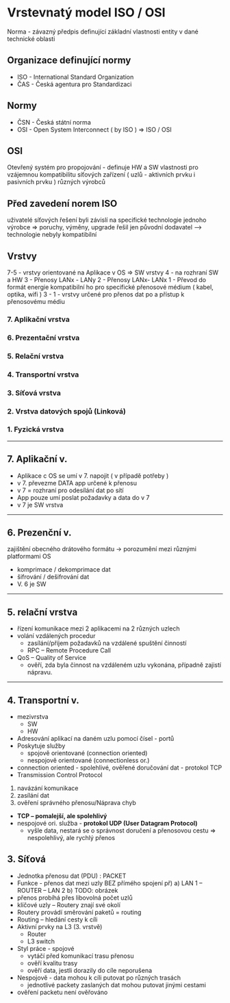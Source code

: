 # Vrstevnatý model ISO / OSI
Norma - závazný předpis definující základní vlastnosti entity v dané technické oblasti
## Organizace definující normy
- ISO - International Standard Organization
- ČAS - Česká agentura pro Standardizaci

## Normy
- ČSN - Česká státní norma
- OSI - Open System Interconnect ( by ISO ) => ISO / OSI

## OSI
Otevřený systém pro propojování - definuje HW a SW vlastnosti pro vzájemnou kompatibilitu síťových zařízení ( uzlů - aktivních prvku i pasivních prvku ) různých výrobců

## Před zavedení norem ISO
uživatelé síťových řešení byli závislí na specifické technologie jednoho výrobce => poruchy, výměny, upgrade řešil jen původní dodavatel --> technologie nebyly kompatibilní

## Vrstvy
7-5 - vrstvy orientované na Aplikace v OS => SW vrstvy
4 - na rozhraní SW a HW
3 - Přenosy LANx - LANy
2 - Přenosy LANx- LANx
1 - Převod do formát energie kompatibilní ho pro specifické přenosové médium ( kabel, optika, wifi )
3 - 1 - vrstvy určené pro přenos dat po a přístup k přenosovému médiu

### 7. Aplikační vrstva
### 6. Prezentační vrstva
### 5. Relační vrstva
### 4. Transportní vrstva
### 3. Síťová vrstva
### 2. Vrstva datových spojů (Linková)
### 1. Fyzická vrstva
---
## 7. Aplikační v.
- Aplikace c OS se umí v 7. napojit ( v případě potřeby )
- v 7. převezme  DATA app určené k přenosu
- v 7 = rozhraní pro odesílání dat po sítí
- App pouze umí poslat požadavky a data do v 7
- v 7 je SW vrstva
---
## 6. Prezenční v.
zajištění obecného drátového formátu
-> porozumění mezi různými platformami OS
- komprimace / dekomprimace dat
- šifrování / dešifrování dat
- V. 6 je SW
---
## 5. relační vrstva
- řízení komunikace mezi 2 aplikacemi na 2 různých uzlech
- volání vzdálených procedur 
	- zasílání/příjem požadavků na vzdálené spuštění činností
	- RPC – Remote Procedure Call
- QoS – Quality of Service
	- ověří, zda byla činnost na vzdáleném uzlu vykonána, případně zajistí nápravu.
---
## 4. Transportní v.
- mezivrstva 
	- SW
	- HW
- Adresování aplikací na daném uzlu pomocí čísel - portů
- Poskytuje služby 
	- spojově orientované (connection oriented)
	- nespojově orientované (connectionless or.)
- connection oriented - spolehlivé, ověřené doručování dat - protokol TCP
- Transmission Control Protocol
1) navázání komunikace
2) zasílání dat
3) ověření správného přenosu/Náprava chyb
- **TCP – pomalejší, ale spolehlivý**
- nespojové ori. služba - **protokol UDP (User Datagram Protocol)**
	- vyšle data, nestará se o správnost doručení a přenosovou cestu => nespolehlivý, ale rychlý přenos

## 3. Síťová 
- Jednotka přenosu dat (PDU) : PACKET
- Funkce - přenos dat mezi uzly BEZ přímého spojení
př) a) LAN 1 – ROUTER – LAN 2
	b) TODO: obrázek
- přenos probíhá přes libovolná počet uzlů
- klíčové uzly – Routery znají své okolí
- Routery provádí směrování paketů = routing
- Routing – hledání cesty k cíli
- Aktivní prvky na L3 (3. vrstvě)
	- Router
	- L3 switch
- Styl práce - spojové 
	- vytáčí před komunikací trasu přenosu
	- ověří kvalitu trasy
	- ověří data, jestli dorazily do cíle neporušena
- Nespojově - data mohou k cíli putovat po různých trasách
	- jednotlivé packety zaslaných dat mohou putovat jinými cestami
- ověření packetu není ověřováno